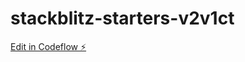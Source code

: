 # stackblitz-starters-v2v1ct

[Edit in Codeflow ⚡️](https://stackblitz.com/~/github.com/rahuldubey99/stackblitz-starters-v2v1ct)